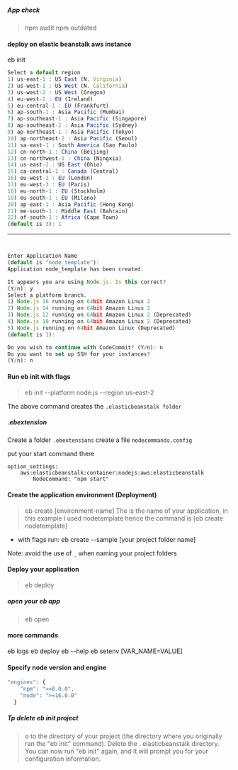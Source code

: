 ##### App check

> npm audit
> npm outdated

#### deploy on elastic beanstalk aws instance

eb init

```javascript
Select a default region
1) us-east-1 : US East (N. Virginia)
2) us-west-1 : US West (N. California)
3) us-west-2 : US West (Oregon)
4) eu-west-1 : EU (Ireland)
5) eu-central-1 : EU (Frankfurt)
6) ap-south-1 : Asia Pacific (Mumbai)
7) ap-southeast-1 : Asia Pacific (Singapore)
8) ap-southeast-2 : Asia Pacific (Sydney)
9) ap-northeast-1 : Asia Pacific (Tokyo)
10) ap-northeast-2 : Asia Pacific (Seoul)
11) sa-east-1 : South America (Sao Paulo)
12) cn-north-1 : China (Beijing)
13) cn-northwest-1 : China (Ningxia)
14) us-east-2 : US East (Ohio)
15) ca-central-1 : Canada (Central)
16) eu-west-2 : EU (London)
17) eu-west-3 : EU (Paris)
18) eu-north-1 : EU (Stockholm)
19) eu-south-1 : EU (Milano)
20) ap-east-1 : Asia Pacific (Hong Kong)
21) me-south-1 : Middle East (Bahrain)
22) af-south-1 : Africa (Cape Town)
(default is 3): 1
```

---

```javascript


Enter Application Name
(default is "node_template"):
Application node_template has been created.
```

```javascript
It appears you are using Node.js. Is this correct?
(Y/n): y
Select a platform branch.
1) Node.js 16 running on 64bit Amazon Linux 2
2) Node.js 14 running on 64bit Amazon Linux 2
3) Node.js 12 running on 64bit Amazon Linux 2 (Deprecated)
4) Node.js 10 running on 64bit Amazon Linux 2 (Deprecated)
5) Node.js running on 64bit Amazon Linux (Deprecated)
(default is 1):

Do you wish to continue with CodeCommit? (Y/n): n
Do you want to set up SSH for your instances?
(Y/n): n
```

#### Run eb init with flags

> eb init --platform node.js --region us-east-2

The above command creates the `.elasticbeanstalk folder`

##### .ebextension

Create a folder `.ebextensions`
create a file `nodecommands.config`

put your start command there

```
option_settings:
    aws:elasticbeanstalk:container:nodejs:aws:elasticbeanstalk
        NodeCommand: "npm start"
```

#### Create the application environment (Deployment)

> eb create [environment-name]
> The <environment-name> is the name of your application, in this example I used nodetemplate hence the command is [eb create nodetemplate]

- with flags run: eb create --sample [your project folder name]

Note: avoid the use of `_` when naming your project folders

#### Deploy your application

> eb deploy

##### open your eb app

> eb open

#### more commands

eb logs
eb deploy
eb --help
eb setenv [VAR_NAME=VALUE]

#### Specify node version and engine

```javascript
"engines": {
    "npm": ">=8.0.0",
    "node": ">=16.0.0"
  }

```

##### Tp delete eb init project

> o to the directory of your project (the directory where you originally ran the "eb init" command). Delete the . elasticbeanstalk directory. You can now run "eb init" again, and it will prompt you for your configuration information.
